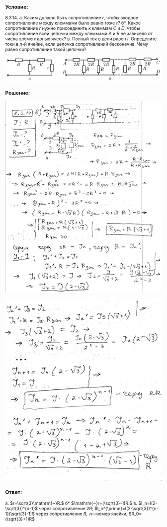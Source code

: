 ###  Условие:

$8.3.14.$ а. Каким должно быть сопротивление $r$, чтобы входное сопротивление между клеммами было равно тоже $r$? б*. Какое сопротивление $r$ нужно присоединить к клеммам $C$ и $D$, чтобы сопротивление всей цепочки между клеммами $A$ и $B$ не зависело от числа элементарных ячеек? в. Полный ток в цепи равен $I$. Определите токи в $n$-й ячейке, если цепочка сопротивлений бесконечна. Чему равно сопротивление такой цепочки?

![К задаче $8.3.14$|1464x239, 80%](../../img/8.3.14/8.3.14.png)

###  Решение:

![|522x640, 67%](../../img/8.3.14/1.png)

![|548x640, 67%](../../img/8.3.14/2.png)

###  Ответ:

a. $r=\sqrt{3}\mathrm{~}R.$ б* $\mathrm{~}r=(\sqrt{3}-1)R.$ в. $I_n=I(2-\sqrt{3})^{n-1}$ через сопротивление $2R$; $I_n^{\prime}=I(2-\sqrt{3})^{n-1}(\sqrt{3}-1)$ через сопротивление $R,\mathrm{~}n$—номер ячейки, $R_0=(\sqrt{3}+1)R$